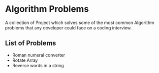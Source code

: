 # Algorithm Problems

A collection of  Project which solves some of the most common Algorithm problems that any developer could face on a coding interview. 

## List of Problems
- Roman numeral converter
- Rotate Array
- Reverse words in a string


